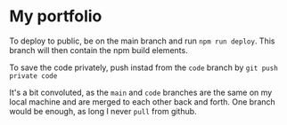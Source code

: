 # My portfolio

To deploy to public, be on the main branch and run `npm run deploy`. This branch will then contain the npm build elements.

To save the code privately, push instad from the `code` branch by `git push private code`

It's a bit convoluted, as the `main` and `code` branches are the same on my local machine and are merged to each other back and forth. One branch would be enough, as long I never `pull` from github.